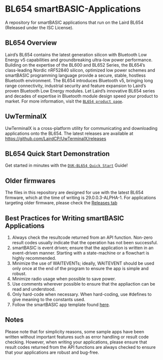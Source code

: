 ﻿BL654 smartBASIC-Applications
=============================

A repository for smartBASIC applications that run on the Laird BL654 (Released under the ISC License).

BL654 Overview
------------
Laird’s BL654 contains the latest generation silicon with Bluetooth Low Energy v5 capabilities and groundbreaking ultra-low power performance. Building on the expertise of the BL600 and BL652 Series, the BL654’s class-leading Nordic nRF52840 silicon, optimized low power schemes and smartBASIC programming language provide a secure, stable, hostless Bluetooth environment. The BL654 introduces Bluetooth v5, bringing long range connectivity, industrial security and feature expansion to Laird’s proven Bluetooth Low Energy modules. Let Laird’s innovative BL654 series and decades of expertise in Bluetooth module design speed your product to market. For more information, visit the [`BL654 product page`](https://www.lairdtech.com/products/bl654-ble-module).

UwTerminalX
-----------
UwTerminalX is a cross-platform utility for communicating and downloading applications onto the BL654. The latest releases are available at https://github.com/LairdCP/UwTerminalX/releases

BL654 Quick Start Demonstration
-------------------------------
Get started in minutes with the [`DVK-BL654 Quick Start`](https://www.lairdtech.com/bl654-quick-start) Guide!

Older firmwares
-------------------------------
The files in this repository are designed for use with the latest BL654 firmware, which at the time of writing is 29.0.0.3-ALPHA-1. For applications targeting older firmware, please check the [Releases tab](https://github.com/LairdCP/BL654-Applications/releases)

Best Practices for Writing smartBASIC Applications
-------------------------------
1. Always check the resultcode returned from an API function. Non-zero result codes usually indicate that the operation has not been successful.
2. smartBASIC is event driven; ensure that the application is written in an event-driven manner. Starting with a state-machine or a flowchart is highly recommended.
3. Minimize the use of WAITEVENTs; ideally, WAITEVENT should be used only once at the end of the program to ensure the app is simple and robust.
4. Minimize radio usage when possible to save power.
5. Use comments wherever possible to ensure that the appliaction can be read and understood.
6. Only hard-code when necessary. When hard-coding, use #defines to give meaning to the constants used.
7. Follow the smartBASIC app  template found [here](https://github.com/LairdCP/BL654-Applications/blob/master/Applications/ttt.template.sb).

Notes
-------------------------------
Please note that for simplicity reasons, some sample apps have been written without important features such as error handling or result code checking. However, when writing your applications, please ensure that result codes returned from the API functions are always checked to ensure that your applications are robust and bug-free.
